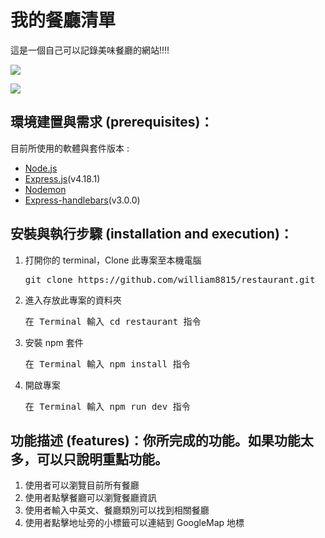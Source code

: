 # 我的餐廳清單
<p>
    這是一個自己可以記錄美味餐廳的網站!!!!
</p>

![](https://i.imgur.com/hfVLIcF.jpg)

![](https://i.imgur.com/isqPTDp.jpg)


## 環境建置與需求 (prerequisites)：
目前所使用的軟體與套件版本 :
<ul>
    <li><a href="https://nodejs.org/en/">Node.js</a></li>
    <li><a href="https://www.npmjs.com/package/express">Express.js</a>(v4.18.1)</li>
    <li><a href="https://www.npmjs.com/package/nodemon">Nodemon</a></li>
    <li><a href='https://github.com/express-handlebars/express-handlebars'>Express-handlebars</a>(v3.0.0)</li>
</ul>

## 安裝與執行步驟 (installation and execution)：
<ol>
    <li>打開你的 terminal，Clone 此專案至本機電腦</li>
    <pre>git clone https://github.com/william8815/restaurant.git</pre>
    <li>進入存放此專案的資料夾</li>
    <pre>在 Terminal 輸入 cd restaurant 指令</pre>
    <li>安裝 npm 套件</li>
    <pre>在 Terminal 輸入 npm install 指令</pre>
    <li>開啟專案</li>
    <pre>在 Terminal 輸入 npm run dev 指令</pre>
</ol>

## 功能描述 (features)：你所完成的功能。如果功能太多，可以只說明重點功能。
<ol>
    <li>使用者可以瀏覽目前所有餐廳</li>
    <li>使用者點擊餐廳可以瀏覽餐廳資訊</li>
    <li>使用者輸入中英文、餐廳類別可以找到相關餐廳</li>
    <li>使用者點擊地址旁的小標籤可以連結到 GoogleMap 地標</li>
</ol>
